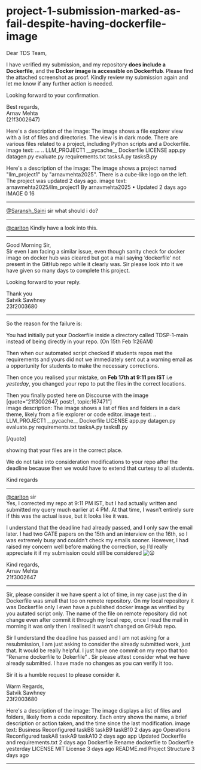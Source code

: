 # project-1-submission-marked-as-fail-despite-having-dockerfile-image

Dear TDS Team,

I have verified my submission, and my repository **does include a Dockerfile**, and the **Docker image is accessible on DockerHub**. Please find the attached screenshot as proof. Kindly review my submission again and let me know if any further action is needed.

Looking forward to your confirmation.

Best regards,  
Arnav Mehta  
(21f3002647)

Here's a description of the image:
The image shows a file explorer view with a list of files and directories. The view is in dark mode. There are various files related to a project, including Python scripts and a Dockerfile.
image text:
...
..
LLM\_PROJECT1
\_\_pycache\_\_
Dockerfile
LICENSE
app.py
datagen.py
evaluate.py
requirements.txt
tasksA.py
tasksB.py
  
Here's a description of the image:
The image shows a project named "llm\_project1" by "arnavmehta2025". There is a cube-like logo on the left. The project was updated 2 days ago.
image text: arnavmehta2025/llm\_project1
By arnavmehta2025 • Updated 2 days ago
IMAGE
0 16

---

[@Saransh\_Saini](/u/saransh_saini) sir what should i do?

---

[@carlton](/u/carlton) Kindly have a look into this.

---

Good Morning Sir,  
Sir even I am facing a similar issue, even though sanity check for docker image on docker hub was cleared but got a mail saying ‘dockerfile’ not present in the GitHub repo while it clearly was. Sir please look into it we have given so many days to complete this project.

Looking forward to your reply.

Thank you  
Satvik Sawhney  
23f2003680

---

So the reason for the failure is:

You had initially put your Dockerfile inside a directory called TDSP-1-main instead of being directly in your repo. (On 15th Feb 1:26AM)

Then when our automated script checked if students repos met the requirements and yours did not we immediately sent out a warning email as a opportunity for students to make the necessary corrections.

Then once you realised your mistake, on **Feb 17th at 9:11 pm IST** i.e *yesteday*, you changed your repo to put the files in the correct locations.

Then you finally posted here on Discourse with the image [quote=“21f3002647, post:1, topic:167471”]  
image description: The image shows a list of files and folders in a dark theme, likely from a file explorer or code editor.
image text:
..
LLM\_PROJECT1
\_\_pycache\_\_
Dockerfile
LICENSE
app.py
datagen.py
evaluate.py
requirements.txt
tasksA.py
tasksB.py
  
[/quote]

showing that your files are in the correct place.

We do not take into consideration modifications to your repo after the deadline because then we would have to extend that curtesy to all students.

Kind regards

---

[@carlton](/u/carlton) sir  
Yes, I corrected my repo at 9:11 PM IST, but I had actually written and submitted my query much earlier at 4 PM. At that time, I wasn’t entirely sure if this was the actual issue, but it looks like it was.

I understand that the deadline had already passed, and I only saw the email later. I had two GATE papers on the 15th and an interview on the 16th, so I was extremely busy and couldn’t check my emails sooner. However, I had raised my concern well before making the correction, so I’d really appreciate it if my submission could still be considered ![:frowning:](https://emoji.discourse-cdn.com/google/frowning.png?v=12 ":frowning:")

Kind regards,  
Arnav Mehta  
21f3002647

---

Sir, please consider it we have spent a lot of time, in my case just the d in Dockerfile was small that too on remote repository. On my local repository it was Dockerfile only I even have a published docker image as verified by you autated script only. The name of the file on remote repository did not change even after commit it through my local repo, once I read the mail in morning it was only then I realised it wasn’t changed on GitHub repo.

Sir I understand the deadline has passed and I am not asking for a resubmission, I am just asking to consider the already submitted work, just that. It would be really helpful. I just have one commit on my repo that too “Rename dockerfile to Dokerfile” . Sir please attest consider what we have already submitted. I have made no changes as you can verify it too.

Sir it is a humble request to please consider it.

Warm Regards,  
Satvik Sawhney  
23f2003680

Here's a description of the image:
The image displays a list of files and folders, likely from a code repository. Each entry shows the name, a brief description or action taken, and the time since the last modification.
image text: Business Reconfigured taskB8 taskB9 taskB10 2 days ago Operations Reconfigured taskA8 taskA9 taskA10 2 days ago app Updated Dockerfile and requirements.txt 2 days ago Dockerfile Rename dockerfile to Dockerfile yesterday LICENSE MIT License 3 days ago README.md Project Structure 3 days ago

---

